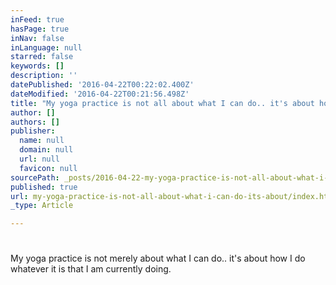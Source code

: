 ```yaml
---
inFeed: true
hasPage: true
inNav: false
inLanguage: null
starred: false
keywords: []
description: ''
datePublished: '2016-04-22T00:22:02.400Z'
dateModified: '2016-04-22T00:21:56.498Z'
title: "My yoga practice is not all about what I can do.. it's about how I do whatever it is that I am currently doing."
author: []
authors: []
publisher:
  name: null
  domain: null
  url: null
  favicon: null
sourcePath: _posts/2016-04-22-my-yoga-practice-is-not-all-about-what-i-can-do-its-about.md
published: true
url: my-yoga-practice-is-not-all-about-what-i-can-do-its-about/index.html
_type: Article

---
```

# 

My yoga practice is not merely about what I can do.. it's about how I do whatever it is that I am currently doing.